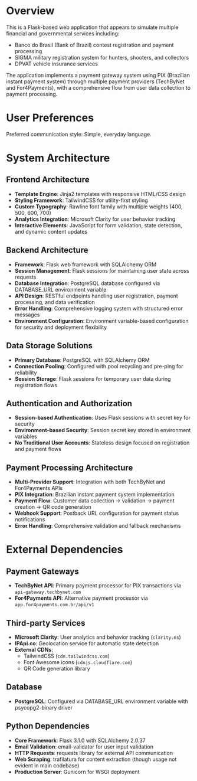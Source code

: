 # Overview

This is a Flask-based web application that appears to simulate multiple financial and governmental services including:

- Banco do Brasil (Bank of Brazil) contest registration and payment processing
- SIGMA military registration system for hunters, shooters, and collectors
- DPVAT vehicle insurance services

The application implements a payment gateway system using PIX (Brazilian instant payment system) through multiple payment providers (TechByNet and For4Payments), with a comprehensive flow from user data collection to payment processing.

# User Preferences

Preferred communication style: Simple, everyday language.

# System Architecture

## Frontend Architecture
- **Template Engine**: Jinja2 templates with responsive HTML/CSS design
- **Styling Framework**: TailwindCSS for utility-first styling
- **Custom Typography**: Rawline font family with multiple weights (400, 500, 600, 700)
- **Analytics Integration**: Microsoft Clarity for user behavior tracking
- **Interactive Elements**: JavaScript for form validation, state detection, and dynamic content updates

## Backend Architecture
- **Framework**: Flask web framework with SQLAlchemy ORM
- **Session Management**: Flask sessions for maintaining user state across requests
- **Database Integration**: PostgreSQL database configured via DATABASE_URL environment variable
- **API Design**: RESTful endpoints handling user registration, payment processing, and data verification
- **Error Handling**: Comprehensive logging system with structured error messages
- **Environment Configuration**: Environment variable-based configuration for security and deployment flexibility

## Data Storage Solutions
- **Primary Database**: PostgreSQL with SQLAlchemy ORM
- **Connection Pooling**: Configured with pool recycling and pre-ping for reliability
- **Session Storage**: Flask sessions for temporary user data during registration flows

## Authentication and Authorization
- **Session-based Authentication**: Uses Flask sessions with secret key for security
- **Environment-based Security**: Session secret key stored in environment variables
- **No Traditional User Accounts**: Stateless design focused on registration and payment flows

## Payment Processing Architecture
- **Multi-Provider Support**: Integration with both TechByNet and For4Payments APIs
- **PIX Integration**: Brazilian instant payment system implementation
- **Payment Flow**: Customer data collection → validation → payment creation → QR code generation
- **Webhook Support**: Postback URL configuration for payment status notifications
- **Error Handling**: Comprehensive validation and fallback mechanisms

# External Dependencies

## Payment Gateways
- **TechByNet API**: Primary payment processor for PIX transactions via `api-gateway.techbynet.com`
- **For4Payments API**: Alternative payment processor via `app.for4payments.com.br/api/v1`

## Third-party Services
- **Microsoft Clarity**: User analytics and behavior tracking (`clarity.ms`)
- **IPApi.co**: Geolocation service for automatic state detection
- **External CDNs**: 
  - TailwindCSS (`cdn.tailwindcss.com`)
  - Font Awesome icons (`cdnjs.cloudflare.com`)
  - QR Code generation library

## Database
- **PostgreSQL**: Configured via DATABASE_URL environment variable with psycopg2-binary driver

## Python Dependencies
- **Core Framework**: Flask 3.1.0 with SQLAlchemy 2.0.37
- **Email Validation**: email-validator for user input validation
- **HTTP Requests**: requests library for external API communication
- **Web Scraping**: trafilatura for content extraction (though usage not evident in main codebase)
- **Production Server**: Gunicorn for WSGI deployment